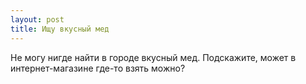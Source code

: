 ```yaml
---
layout: post 
title: Ищу вкусный мед 
--- 
```

Не могу нигде найти в городе вкусный мед. Подскажите, может в интернет-магазине где-то взять можно?
